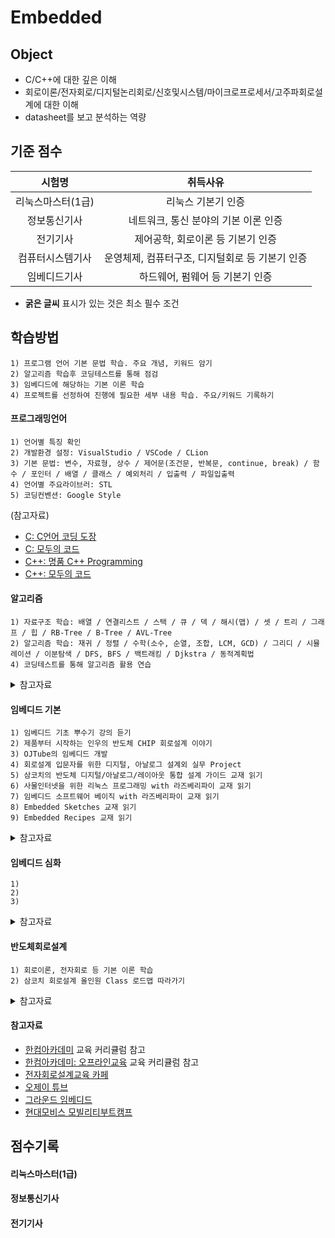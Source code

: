 # Embedded

## Object
- C/C++에 대한 깊은 이해
- 회로이론/전자회로/디지털논리회로/신호및시스템/마이크로프로세서/고주파회로설계에 대한 이해
- datasheet를 보고 분석하는 역량

## 기준 점수
| 시험명 | 취득사유 |
| :---: | :---: |
| 리눅스마스터(1급) | 리눅스 기본기 인증 |
| 정보통신기사 | 네트워크, 통신 분야의 기본 이론 인증 |
| 전기기사 | 제어공학, 회로이론 등 기본기 인증 |
| 컴퓨터시스템기사 | 운영체제, 컴퓨터구조, 디지털회로 등 기본기 인증 |
| 임베디드기사 | 하드웨어, 펌웨어 등 기본기 인증 |
- **굵은 글씨** 표시가 있는 것은 최소 필수 조건

## 학습방법
```
1) 프로그램 언어 기본 문법 학습. 주요 개념, 키워드 암기
2) 알고리즘 학습후 코딩테스트를 통해 점검
3) 임베디드에 해당하는 기본 이론 학습
4) 프로젝트를 선정하여 진행에 필요한 세부 내용 학습. 주요/키워드 기록하기
```
#### 프로그래밍언어
```
1) 언어별 특징 확인
2) 개발환경 설정: VisualStudio / VSCode / CLion 
3) 기본 문법: 변수, 자료형, 상수 / 제어문(조건문, 반복문, continue, break) / 함수 / 포인터 / 배열 / 클래스 / 예외처리 / 입출력 / 파일입출력
4) 언어별 주요라이브러: STL
5) 코딩컨벤션: Google Style
```

(참고자료)
- [C: C언어 코딩 도장](https://product.kyobobook.co.kr/detail/S000200764041)
- [C: 모두의 코드](https://modoocode.com/231)
- [C++: 명품 C++ Programming](https://product.kyobobook.co.kr/detail/S000217111234)
- [C++: 모두의 코드](https://modoocode.com/135)

#### 알고리즘
```
1) 자료구조 학습: 배열 / 연결리스트 / 스택 / 큐 / 덱 / 해시(맵) / 셋 / 트리 / 그래프 / 힙 / RB-Tree / B-Tree / AVL-Tree
2) 알고리즘 학습: 재귀 / 정렬 / 수학(소수, 순열, 조합, LCM, GCD) / 그리디 / 시뮬레이션 / 이분탐색 / DFS, BFS / 백트래킹 / Djkstra / 동적계획법
4) 코딩테스트를 통해 알고리즘 활용 연습
```

<details>
<summary>참고자료</summary>
  
- [윤성우의 열혈 자료구조](https://product.kyobobook.co.kr/detail/S000001589149)
- [이것이 자료구조+알고리즘 with C 언어](https://product.kyobobook.co.kr/detail/S000061585515)
- [Introduction To Algorithm](https://product.kyobobook.co.kr/detail/S000213683944)
- [C++: 문제풀이로 완성하는 알고리즘+자료구조](https://product.kyobobook.co.kr/detail/S000214420933)
- [C++: 바킹독의 실전 알고리즘](https://blog.encrypted.gg/category/%EA%B0%95%EC%A2%8C/%EC%8B%A4%EC%A0%84%20%EC%95%8C%EA%B3%A0%EB%A6%AC%EC%A6%98?page=2)
- [Programmers](https://school.programmers.co.kr/learn/challenges?order=recent)
- [Solved.ac(Baekjoon Online Judge)](https://solved.ac/en/class)
- [SW Expert Academy](https://swexpertacademy.com/main/main.do)
</details>

#### 임베디드 기본
```
1) 임베디드 기초 뿌수기 강의 듣기
2) 제품부터 시작하는 인우의 반도체 CHIP 회로설계 이야기
3) OJTube의 임베디드 개발
4) 회로설계 입문자를 위한 디지털, 아날로그 설계외 실무 Project
5) 삼코치의 반도체 디지털/아날로그/레이아웃 통합 설계 가이드 교재 읽기
6) 사물인터넷을 위한 리눅스 프로그래밍 with 라즈베리파이 교재 읽기
7) 임베디드 소프트웨어 베이직 with 라즈베리파이 교재 읽기
8) Embedded Sketches 교재 읽기
9) Embedded Recipes 교재 읽기
```

<details>
<summary>참고자료</summary>
  
- Arduino -> RaspberryPi -> ARM(Cortex)
- [임베디드 기초 뿌수기](https://www.youtube.com/playlist?app=desktop&list=PL4BxqTb0CQhe5n7KXY7zT-jx4ZQ8efVjG)
- [제품부터 시작하는 인우의 반도체 CHIP 회로설계 이야기](https://www.inflearn.com/course/%EC%A0%9C%ED%92%88%EB%B6%80%ED%84%B0-%EC%8B%9C%EC%9E%91%ED%95%98%EB%8A%94-%EB%B0%98%EB%8F%84%EC%B2%B4-%ED%9A%8C%EB%A1%9C%EC%84%A4%EA%B3%84)
- [OJTube의 임베디드 개발(무료)](https://www.youtube.com/playlist?list=PLz--ENLG_8TNjRg1OtyFBvUyV4PHaKwmu) / [OJTube의 임베디드 개발](https://www.inflearn.com/course/%EC%9E%84%EB%B2%A0%EB%94%94%EB%93%9C-%EA%B0%9C%EB%B0%9C-%EC%9E%85%EB%AC%B8)
- [회로설계 입문자를 위한 디지털, 아날로그 설계와 실무 Project](https://www.inflearn.com/course/%ED%9A%8C%EB%A1%9C%EC%84%A4%EA%B3%84-%EC%9E%85%EB%AC%B8%EC%9E%90-%EB%94%94%EC%A7%80%ED%84%B8-%EC%95%84%EB%82%A0%EB%A1%9C%EA%B7%B8%EC%84%A4%EA%B3%84?inst=2f7e204f&utm_campaign=inflearn_%ED%8A%B8%EB%9E%98%ED%94%BD_promotion-link&utm_medium=referral&utm_source=instructor)
- [삼코치의 '반도체 디지털/아날로그/레이아웃' 통합 설계 가이드](https://wikidocs.net/book/17617)
- [사물인터넷을 위한 리눅스 프로그래밍 with 라즈베리파이](https://product.kyobobook.co.kr/detail/S000001916947)
- [임베디드 소프트웨어 베이직 with 라즈베리파이](https://product.kyobobook.co.kr/detail/S000208470319)
- [임베디드 스크래치]() / [임베디드 레시피](https://recipes.tistory.com/)
- [연세대 정한울 교수닝의 강의](https://www.youtube.com/@docceptor195/videos)
- [경희대 김동한 교수님의 마이크로프로세서](https://www.youtube.com/playlist?app=desktop&list=PLP4rlEcTzeFJ0tDZ14WJkxzgtlgWeZzpE)
- [경희대 김동한 교수님의 임베디드시스템설계](https://www.youtube.com/playlist?list=PLP4rlEcTzeFI68k2A57nevWkL2Ono0IL3)
- [0에서 시작하는 자동차 소프트웨어 개발자 로드맵](https://www.inflearn.com/roadmaps/3470)
- [CAN 통신](https://www.inflearn.com/users/462221/courses) 
- [리눅스 커널 구조와 원리 1,2](https://www.inflearn.com/users/1180851/courses)
- [Arm 아키텍처](https://www.inflearn.com/users/1180851/courses)
- [그라운드 임베디드 블로그](https://blog.naver.com/ground_rlc)
- [Embedded Systems Tutorial](https://www.youtube.com/playlist?list=PLkG5RExWImAsI8M9edkEQl1T39p8u2pB6)
- [전자제품의 뼈대가 되는 회로기판의 작동방식과 제작공정](https://www.youtube.com/watch?v=olp0y881c7s)
- [REALLINUX](https://reallinux.co.kr/roadmap/)
- [PCB 설계 및 제작](https://www.youtube.com/playlist?list=PL5GekBBuTdFl9_yZr9iUqaLK3ZZV2FcQt)
</details>

#### 임베디드 심화
```
1)
2)
3) 
```

<details>
<summary>참고자료</summary>
  
- [전동킥보드로 배우는 임베디드 실전 프로젝트](https://www.inflearn.com/course/%EC%A0%84%EB%8F%99%ED%82%A5%EB%B3%B4%EB%93%9C%EA%B0%9C%EB%B0%9C-%EC%9E%84%EB%B2%A0%EB%94%94%EB%93%9C-%EA%B0%9C%EB%B0%9C%EC%9E%90)
- [시스템 소프트웨어 개발자를 위한 Arm - basic course](https://www.inflearn.com/roadmaps/763)
- [시스템 소프트웨어 개발자를 위한 Arm - advanced course](https://www.inflearn.com/roadmaps/760)
- [시스템 소프트웨어 개발을 위한 Arm 아키텍처의 구조와 원리](https://product.kyobobook.co.kr/detail/S000202671443)
- [리눅스 커널의 구조와 원리1](https://product.kyobobook.co.kr/detail/S000001766421)
- [리눅스 커널의 구조와 원리2](https://product.kyobobook.co.kr/detail/S000001766422)
- [시스템 소프트웨어 개발자를 위한 RISC-V 아키텍처](https://www.inflearn.com/roadmaps/9218)
- [설계독학맛비의 Verilog HDL, FPGA, AI HW, BUS - 비메모리설계 엔지니어](https://www.inflearn.com/roadmaps/470)
- [삼코치 회로설계 올인원 Class 로드맵](https://www.inflearn.com/roadmaps/6876)
- [Adaptive AUTOSAR 입문](https://www.youtube.com/playlist?list=PLuDDfuTPjpBTsL_3JcpnezTNG9_XytZmU)
- [22회 임베디드 SW경진대회 자율주행 레이싱부분 온라인교육](https://www.youtube.com/playlist?list=PLuDDfuTPjpBQtrImRCyG5qD02uisdoWYV)
- [자율주행제어 이론 및 실습](https://www.kmooc.kr/view/course/detail/16481?tm=20250806223336)
- [Autosar Fundamentals](https://www.youtube.com/playlist?list=PLcJexvr5zjtZDhNTgKihHHiBydKVDtUsh)
</details>

#### 반도체회로설계
```
1) 회로이론, 전자회로 등 기본 이론 학습
2) 삼코치 회로설계 올인원 Class 로드맵 따라가기
```

<details>
<summary>참고자료</summary>
  
- [비메모리 설계 엔지니어를 위한 설계독학맛비's 로드맵](https://www.youtube.com/watch?app=desktop&v=qzQFshHQxfI)
- [삼코치 회로설계 올인원 Class 로드맵](https://www.inflearn.com/roadmaps/6876)
- [회로멘토 삼코치](https://linktr.ee/circuit_mentor)
- [TTA 아카데미](https://edu.tta.or.kr/edu/index.do)
- [IDEC(반도체설계교육센터)](https://www.idec.or.kr/)
- [ETRI](https://www.etri.re.kr/intro.html)
- [IEEE](https://www.ieee.org/education-career)
- [반도체 제조기술의 이해](https://product.kyobobook.co.kr/detail/S000001845007)
- [반도체의 부가가치를 올리는 패키지와 테스트](https://product.kyobobook.co.kr/detail/S000001747065)
- [직무별 현직자가 말하는 반도체 직무 바이블](https://product.kyobobook.co.kr/detail/S000200637977)
- [한권으로 끝내는 전공/직무 면접 반도체 이론편](https://product.kyobobook.co.kr/detail/S000201655733)
- [한권으로 끝내는 전공/직무 면접 반도체 기출편](https://product.kyobobook.co.kr/detail/S000209719413)
- [반도체 구조 원리 교과서](https://product.kyobobook.co.kr/detail/S000211544603)
</details>

#### 참고자료
- [한컴아카데미](https://www.hancomacademy.com/aboutus/index.php) 교육 커리큘럼 참고
- [한컴아카데미: 오프라인교육](https://edu.hancomacademy.com/about/loadmap.php) 교육 커리큘럼 참고
- [전자회로설계교육 카페](https://cafe.naver.com/modulecircuit)
- [오제이 튜브](https://www.youtube.com/@OJTube)
- [그라운드 임베디드](https://www.youtube.com/@GROUND_EMBEDDED/videos)
- [현대모비스 모빌리티부트캠프](https://likelion.net/event/mobius-bootcamp?utm_source=google&utm_medium=search&utm_campaign=b2bhdmb01_google_search_pcmo_2507_new&utm_content=sitelink_2&utm_term=new_1834_pcmo&gad_source=1&gad_campaignid=22844925721&gbraid=0AAAAACxDLuGfNZVFJikgtlRESTcllc-XR&gclid=CjwKCAjw49vEBhAVEiwADnMbbFfZsAeZisp1EzelVhPMp4nCUKlIb3mc49X8k8u2MhjblEZTDvzJdhoCZQ0QAvD_BwE)

## 점수기록
#### 리눅스마스터(1급)

#### 정보통신기사

#### 전기기사
